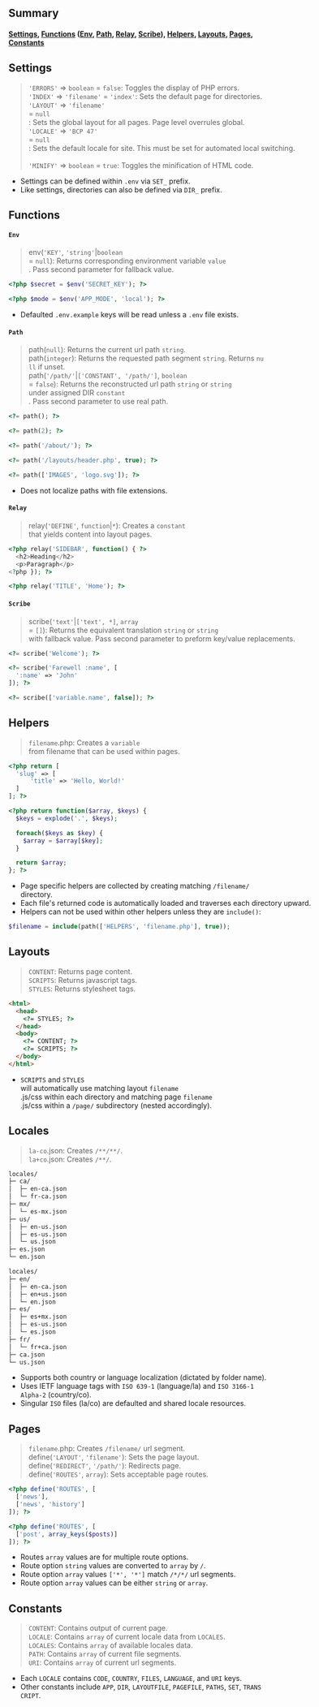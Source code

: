 ## Summary

#### [Settings](#settings), [Functions](#functions) ([Env](#env), [Path](#path), [Relay](#relay), [Scribe](#scribe)), [Helpers](#helpers), [Layouts](#layouts), [Pages](#pages), [Constants](#constants)

## Settings

> `'ERRORS'` => `boolean` = `false`: Toggles the display of PHP errors. <nobr />  
> `'INDEX'` => `'filename'` = `'index'`: Sets the default page for directories. <nobr />  
> `'LAYOUT'` => `'filename'` = `null`: Sets the global layout for all pages. Page level overrules global. <nobr />  
> `'LOCALE'` => `'BCP 47'` = `null`: Sets the default locale for site. This must be set for automated local switching. <nobr />  
> `'MINIFY'` => `boolean` = `true`: Toggles the minification of HTML code.

- Settings can be defined within `.env` via `SET_` prefix.
- Like settings, directories can also be defined via `DIR_` prefix.

## Functions

#### `Env`

> env(`'KEY'`, `'string'`|`boolean` = `null`): Returns corresponding environment variable `value`. Pass second parameter for fallback value.

``` php
<?php $secret = $env('SECRET_KEY'); ?>

<?php $mode = $env('APP_MODE', 'local'); ?>
```

- Defaulted `.env.example` keys will be read unless a `.env` file exists.

#### `Path`

> path(`null`): Returns the current url path `string`. <nobr />  
> path(`integer`): Returns the requested path segment `string`. Returns `null` if unset. <nobr />  
> path(`'/path/'`|`['CONSTANT', '/path/']`, `boolean` = `false`): Returns the reconstructed url path `string` or `string` under assigned DIR `constant`. Pass second parameter to use real path.

``` php
<?= path(); ?>

<?= path(2); ?>

<?= path('/about/'); ?>

<?= path('/layouts/header.php', true); ?>

<?= path(['IMAGES', 'logo.svg']); ?>
```

- Does not localize paths with file extensions.

#### `Relay`

> relay(`'DEFINE'`, `function`|`*`): Creates a `constant` that yields content into layout pages.

```php
<?php relay('SIDEBAR', function() { ?>
  <h2>Heading</h2>
  <p>Paragraph</p>
<?php }); ?>

<?php relay('TITLE', 'Home'); ?>
```

#### `Scribe`

> scribe(`'text'`|`['text', *]`, `array` = `[]`): Returns the equivalent translation `string` or `string` with fallback value. Pass second parameter to preform key/value replacements.

``` php
<?= scribe('Welcome'); ?>

<?= scribe('Farewell :name', [
  ':name' => 'John'
]); ?>

<?= scribe(['variable.name', false]); ?>
```

## Helpers

> `filename`.php: Creates a `variable` from filename that can be used within pages.

``` php
<?php return [
  'slug' => [
      'title' => 'Hello, World!'
  ]
]; ?>

<?php return function($array, $keys) {
  $keys = explode('.', $keys);

  foreach($keys as $key) {
    $array = $array[$key];
  }

  return $array;
}; ?>
```

- Page specific helpers are collected by creating matching `/filename/` directory.
- Each file's returned code is automatically loaded and traverses each directory upward.
- Helpers can not be used within other helpers unless they are `include()`:

``` php
$filename = include(path(['HELPERS', 'filename.php'], true));
```

## Layouts

> `CONTENT`: Returns page content. <nobr />  
> `SCRIPTS`: Returns javascript tags. <nobr />  
> `STYLES`: Returns stylesheet tags.

``` html
<html>
  <head>
    <?= STYLES; ?>
  </head>
  <body>
    <?= CONTENT; ?>
    <?= SCRIPTS; ?>
  </body>
</html>
```

- `SCRIPTS` and `STYLES` will automatically use matching layout `filename`.js/css within each directory and matching page `filename`.js/css within a `/page/` subdirectory (nested accordingly).

## Locales

> `la-co`.json: Creates `/**/**/`. <nobr />  
> `la+co`.json: Creates `/**/`.

``` html
locales/
├─ ca/
│  ├─ en-ca.json
│  └─ fr-ca.json
├─ mx/
│  └─ es-mx.json
├─ us/
│  ├─ en-us.json
│  ├─ es-us.json
│  └─ us.json
├─ es.json
└─ en.json

locales/
├─ en/
│  ├─ en-ca.json
│  ├─ en+us.json
│  └─ en.json
├─ es/
│  ├─ es+mx.json
│  ├─ es-us.json
│  └─ es.json
├─ fr/
│  └─ fr+ca.json
├─ ca.json
└─ us.json
```

- Supports both country or language localization (dictated by folder name).
- Uses IETF language tags with `ISO 639-1` (language/la) and `ISO 3166-1 Alpha-2` (country/co).
- Singular `ISO` files (la/co) are defaulted and shared locale resources.

## Pages

> `filename`.php: Creates `/filename/` url segment. <nobr />  
> define(`'LAYOUT'`, `'filename'`): Sets the page layout. <nobr />  
> define(`'REDIRECT'`, `'/path/'`): Redirects page. <nobr />  
> define(`'ROUTES'`, `array`): Sets acceptable page routes.

``` php
<?php define('ROUTES', [
  ['news'],
  ['news', 'history']
]); ?>

<?php define('ROUTES', [
  ['post', array_keys($posts)]
]); ?>
```

- Routes `array` values are for multiple route options.
- Route option `string` values are converted to `array` by `/`.
- Route option `array` values `['*', '*']` match `/*/*/` url segments.
- Route option `array` values can be either `string` or `array`.

## Constants

> `CONTENT`: Contains output of current page. <nobr />  
> `LOCALE`: Contains `array` of current locale data from `LOCALES`. <nobr />  
> `LOCALES`: Contains `array` of available locales data. <nobr />  
> `PATH`: Contains `array` of current file segments. <nobr />  
> `URI`: Contains `array` of current url segments.

- Each `LOCALE` contains `CODE`, `COUNTRY`, `FILES`, `LANGUAGE`, and `URI` keys.
- Other constants include `APP`, `DIR`, `LAYOUTFILE`, `PAGEFILE`, `PATHS`, `SET`, `TRANSCRIPT`.